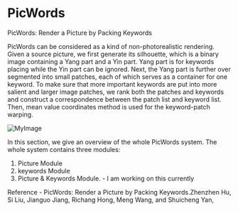 # PicWords

PicWords: Render a Picture by Packing Keywords

  PicWords can be considered as a kind of non-photorealistic rendering. Given a source picture, we first generate 
its silhouette, which is a binary image containing a Yang part and a Yin part. Yang part is for keywords placing while 
the Yin part can be ignored. Next, the Yang part is further over segmented into small patches, each of which serves as 
a container for one keyword. To make sure that more important keywords are put into more salient and larger image patches, 
we rank both the patches and keywords and construct a correspondence between the patch list and keyword list. Then, mean 
value coordinates method is used for the keyword-patch warping.

![MyImage](https://github.com/amarjitjadhav/PicWords/blob/master/implementation/backup/1.png)

In this section, we give an overview of the whole PicWords system. The whole system contains three modules: 
1) Picture Module  
2) keywords Module 
3) Picture & Keywords Module. - I am working on this currently

Reference - PicWords: Render a Picture by Packing Keywords.Zhenzhen Hu, Si Liu, Jianguo Jiang, Richang Hong, Meng Wang, and 
  Shuicheng Yan, 
